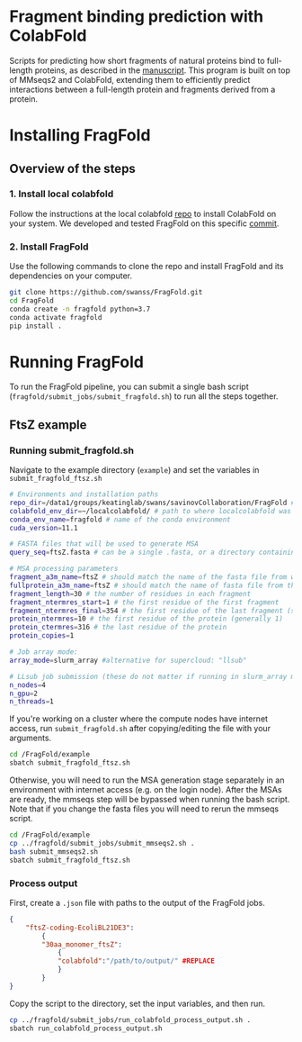 # Fragment binding prediction with ColabFold

Scripts for predicting how short fragments of natural proteins bind to full-length proteins, as described in the [manuscript](link/to/paper). This program is built on top of MMseqs2 and ColabFold, extending them to efficiently predict interactions between a full-length protein and fragments derived from a protein.

# Installing FragFold

## Overview of the steps

### 1. Install local colabfold

Follow the instructions at the local colabfold [repo](https://github.com/YoshitakaMo/localcolabfold) to install ColabFold on your system. We developed and tested FragFold on this specific [commit](https://github.com/YoshitakaMo/localcolabfold/tree/88d174ffa7a7bc76a644db14ba0099ceb0606aed).

### 2. Install FragFold

Use the following commands to clone the repo and install FragFold and its dependencies on your computer.

```bash
git clone https://github.com/swanss/FragFold.git
cd FragFold
conda create -n fragfold python=3.7
conda activate fragfold
pip install .
```

# Running FragFold

To run the FragFold pipeline, you can submit a single bash script (`fragfold/submit_jobs/submit_fragfold.sh`) to run all the steps together. 

## FtsZ example

### Running submit_fragfold.sh

Navigate to the example directory (`example`) and set the variables in `submit_fragfold_ftsz.sh`

```bash
# Environments and installation paths
repo_dir=/data1/groups/keatinglab/swans/savinovCollaboration/FragFold # path to the cloned repo
colabfold_env_dir=~/localcolabfold/ # path to where localcolabfold was installed
conda_env_name=fragfold # name of the conda environment
cuda_version=11.1 

# FASTA files that will be used to generate MSA
query_seq=ftsZ.fasta # can be a single .fasta, or a directory containing many .fasta

# MSA processing parameters
fragment_a3m_name=ftsZ # should match the name of the fasta file from which fragments will be derived
fullprotein_a3m_name=ftsZ # should match the name of fasta file from the full-length protein will be derived
fragment_length=30 # the number of residues in each fragment
fragment_ntermres_start=1 # the first residue of the first fragment
fragment_ntermres_final=354 # the first residue of the last fragment (set this to ~10 for a quick test)
protein_ntermres=10 # the first residue of the protein (generally 1)
protein_ctermres=316 # the last residue of the protein 
protein_copies=1

# Job array mode:
array_mode=slurm_array #alternative for supercloud: "llsub"

# LLsub job submission (these do not matter if running in slurm_array mode)
n_nodes=4
n_gpu=2
n_threads=1
```

If you're working on a cluster where the compute nodes have internet access, run `submit_fragfold.sh` after copying/editing the file with your arguments.

```bash
cd /FragFold/example
sbatch submit_fragfold_ftsz.sh 
```

Otherwise, you will need to run the MSA generation stage separately in an environment with internet access (e.g. on the login node). After the MSAs are ready, the mmseqs step will be bypassed when running the bash script. Note that if you change the fasta files you will need to rerun the mmseqs script.

```bash
cd /FragFold/example
cp ../fragfold/submit_jobs/submit_mmseqs2.sh .
bash submit_mmseqs2.sh
sbatch submit_fragfold_ftsz.sh 
```

### Process output

First, create a `.json` file with paths to the output of the FragFold jobs.

```json
{
    "ftsZ-coding-EcoliBL21DE3":
        {
        "30aa_monomer_ftsZ":
            {
            "colabfold":"/path/to/output/" #REPLACE
            }
        }
}
```

Copy the script to the directory, set the input variables, and then run.

```bash
cp ../fragfold/submit_jobs/run_colabfold_process_output.sh .
sbatch run_colabfold_process_output.sh
```